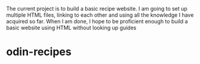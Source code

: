 The current project is to build a basic recipe website.
I am going to set up multiple HTML files, linking to each other and using
all the knowledge I have acquired so far.
When I am done, I hope to be proficient enough to build a basic website using HTML
without looking up guides
# odin-recipes